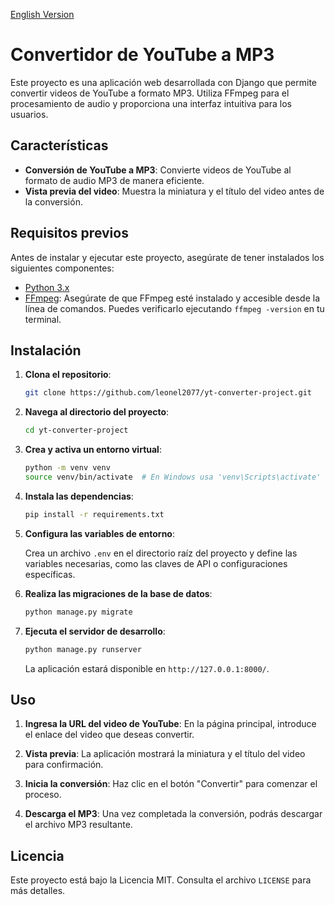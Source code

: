 [English Version](README.md)

# Convertidor de YouTube a MP3

Este proyecto es una aplicación web desarrollada con Django que permite convertir videos de YouTube a formato MP3. Utiliza FFmpeg para el procesamiento de audio y proporciona una interfaz intuitiva para los usuarios.

## Características

- **Conversión de YouTube a MP3**: Convierte videos de YouTube al formato de audio MP3 de manera eficiente.
- **Vista previa del video**: Muestra la miniatura y el título del video antes de la conversión.

## Requisitos previos

Antes de instalar y ejecutar este proyecto, asegúrate de tener instalados los siguientes componentes:

- [Python 3.x](https://www.python.org/downloads/)
- [FFmpeg](https://ffmpeg.org/download.html): Asegúrate de que FFmpeg esté instalado y accesible desde la línea de comandos. Puedes verificarlo ejecutando `ffmpeg -version` en tu terminal.

## Instalación

1. **Clona el repositorio**:

    ```bash
    git clone https://github.com/leonel2077/yt-converter-project.git
    ```

2. **Navega al directorio del proyecto**:

    ```bash
    cd yt-converter-project
    ```

3. **Crea y activa un entorno virtual**:

    ```bash
    python -m venv venv
    source venv/bin/activate  # En Windows usa 'venv\Scripts\activate'
    ```

4. **Instala las dependencias**:

    ```bash
    pip install -r requirements.txt
    ```

5. **Configura las variables de entorno**:

    Crea un archivo `.env` en el directorio raíz del proyecto y define las variables necesarias, como las claves de API o configuraciones específicas.

6. **Realiza las migraciones de la base de datos**:

    ```bash
    python manage.py migrate
    ```

7. **Ejecuta el servidor de desarrollo**:

    ```bash
    python manage.py runserver
    ```

    La aplicación estará disponible en `http://127.0.0.1:8000/`.

## Uso

1. **Ingresa la URL del video de YouTube**: En la página principal, introduce el enlace del video que deseas convertir.

2. **Vista previa**: La aplicación mostrará la miniatura y el título del video para confirmación.

3. **Inicia la conversión**: Haz clic en el botón "Convertir" para comenzar el proceso. 

4. **Descarga el MP3**: Una vez completada la conversión, podrás descargar el archivo MP3 resultante.

## Licencia

Este proyecto está bajo la Licencia MIT. Consulta el archivo `LICENSE` para más detalles.
